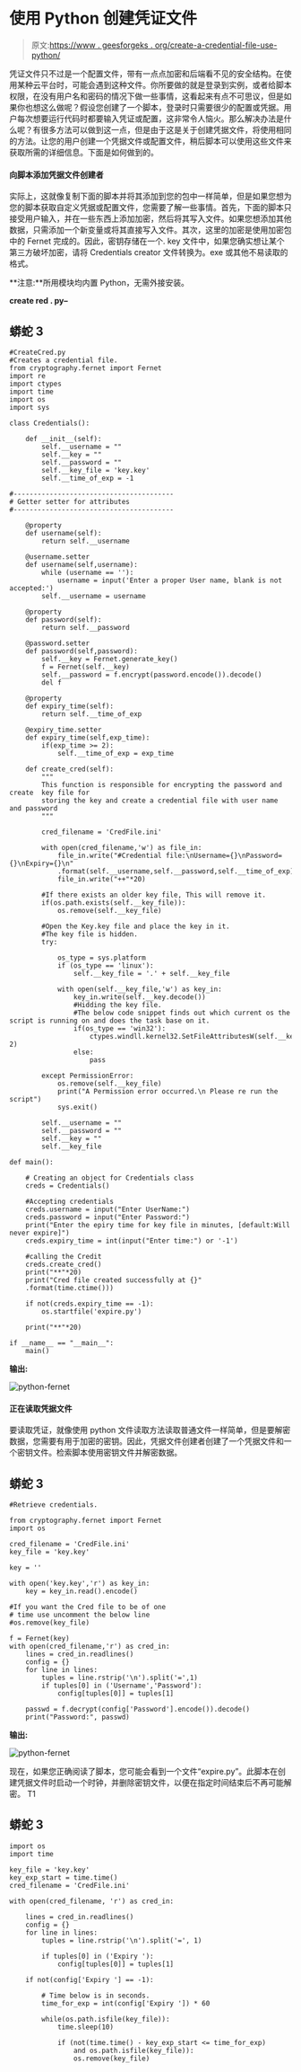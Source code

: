 # 使用 Python 创建凭证文件

> 原文:[https://www . geesforgeks . org/create-a-credential-file-use-python/](https://www.geeksforgeeks.org/create-a-credential-file-using-python/)

凭证文件只不过是一个配置文件，带有一点点加密和后端看不见的安全结构。在使用某种云平台时，可能会遇到这种文件。你所要做的就是登录到实例，或者给脚本权限，在没有用户名和密码的情况下做一些事情，这看起来有点不可思议，但是如果你也想这么做呢？假设您创建了一个脚本，登录时只需要很少的配置或凭据。用户每次想要运行代码时都要输入凭证或配置，这非常令人恼火。那么解决办法是什么呢？有很多方法可以做到这一点，但是由于这是关于创建凭据文件，将使用相同的方法。让您的用户创建一个凭据文件或配置文件，稍后脚本可以使用这些文件来获取所需的详细信息。下面是如何做到的。

#### 向脚本添加凭据文件创建者

实际上，这就像复制下面的脚本并将其添加到您的包中一样简单，但是如果您想为您的脚本获取自定义凭据或配置文件，您需要了解一些事情。首先，下面的脚本只接受用户输入，并在一些东西上添加加密，然后将其写入文件。如果您想添加其他数据，只需添加一个新变量或将其直接写入文件。其次，这里的加密是使用加密包中的 Fernet 完成的。因此，密钥存储在一个. key 文件中，如果您确实想让某个第三方破坏加密，请将 Credentials creator 文件转换为。exe 或其他不易读取的格式。

**注意:**所用模块均内置 Python，无需外接安装。

**create red . py–**

## 蟒蛇 3

```
#CreateCred.py
#Creates a credential file.
from cryptography.fernet import Fernet
import re
import ctypes
import time
import os
import sys

class Credentials():

    def __init__(self):
        self.__username = ""
        self.__key = ""
        self.__password = ""
        self.__key_file = 'key.key'
        self.__time_of_exp = -1

#----------------------------------------
# Getter setter for attributes
#----------------------------------------

    @property
    def username(self):
        return self.__username

    @username.setter
    def username(self,username):
        while (username == ''):
            username = input('Enter a proper User name, blank is not accepted:')
        self.__username = username

    @property
    def password(self):
        return self.__password

    @password.setter
    def password(self,password):
        self.__key = Fernet.generate_key()
        f = Fernet(self.__key)
        self.__password = f.encrypt(password.encode()).decode()
        del f

    @property
    def expiry_time(self):
        return self.__time_of_exp

    @expiry_time.setter
    def expiry_time(self,exp_time):
        if(exp_time >= 2):
            self.__time_of_exp = exp_time

    def create_cred(self):
        """
        This function is responsible for encrypting the password and create  key file for
        storing the key and create a credential file with user name and password
        """

        cred_filename = 'CredFile.ini'

        with open(cred_filename,'w') as file_in:
            file_in.write("#Credential file:\nUsername={}\nPassword={}\nExpiry={}\n"
            .format(self.__username,self.__password,self.__time_of_exp))
            file_in.write("++"*20)

        #If there exists an older key file, This will remove it.
        if(os.path.exists(self.__key_file)):
            os.remove(self.__key_file)

        #Open the Key.key file and place the key in it.
        #The key file is hidden.
        try:

            os_type = sys.platform
            if (os_type == 'linux'):
                self.__key_file = '.' + self.__key_file

            with open(self.__key_file,'w') as key_in:
                key_in.write(self.__key.decode())
                #Hidding the key file.
                #The below code snippet finds out which current os the script is running on and does the task base on it.
                if(os_type == 'win32'):
                    ctypes.windll.kernel32.SetFileAttributesW(self.__key_file, 2)
                else:
                    pass

        except PermissionError:
            os.remove(self.__key_file)
            print("A Permission error occurred.\n Please re run the script")
            sys.exit()

        self.__username = ""
        self.__password = ""
        self.__key = ""
        self.__key_file

def main():

    # Creating an object for Credentials class
    creds = Credentials()

    #Accepting credentials
    creds.username = input("Enter UserName:")
    creds.password = input("Enter Password:")
    print("Enter the epiry time for key file in minutes, [default:Will never expire]")
    creds.expiry_time = int(input("Enter time:") or '-1')

    #calling the Credit
    creds.create_cred()
    print("**"*20)
    print("Cred file created successfully at {}"
    .format(time.ctime()))

    if not(creds.expiry_time == -1):
        os.startfile('expire.py')

    print("**"*20)

if __name__ == "__main__":
    main()
```

**输出:**

![python-fernet](img/ec2f99989f74337911f04139dbb164d4.png)

#### 正在读取凭据文件

要读取凭证，就像使用 python 文件读取方法读取普通文件一样简单，但是要解密数据，您需要有用于加密的密钥。因此，凭据文件创建者创建了一个凭据文件和一个密钥文件。检索脚本使用密钥文件并解密数据。

## 蟒蛇 3

```
#Retrieve credentials.

from cryptography.fernet import Fernet
import os

cred_filename = 'CredFile.ini'
key_file = 'key.key'

key = ''

with open('key.key','r') as key_in:
    key = key_in.read().encode()

#If you want the Cred file to be of one
# time use uncomment the below line
#os.remove(key_file)

f = Fernet(key)
with open(cred_filename,'r') as cred_in:
    lines = cred_in.readlines()
    config = {}
    for line in lines:
        tuples = line.rstrip('\n').split('=',1)
        if tuples[0] in ('Username','Password'):
            config[tuples[0]] = tuples[1]

    passwd = f.decrypt(config['Password'].encode()).decode()
    print("Password:", passwd)
```

**输出:**

![python-fernet](img/ee405da045f5fd63b87d36a5d435aa8b.png)

现在，如果您正确阅读了脚本，您可能会看到一个文件“expire.py”。此脚本在创建凭据文件时启动一个时钟，并删除密钥文件，以便在指定时间结束后不再可能解密。
T1

## 蟒蛇 3

```
import os
import time

key_file = 'key.key'
key_exp_start = time.time()
cred_filename = 'CredFile.ini'

with open(cred_filename, 'r') as cred_in:

    lines = cred_in.readlines()
    config = {}
    for line in lines:
        tuples = line.rstrip('\n').split('=', 1)

        if tuples[0] in ('Expiry '):
            config[tuples[0]] = tuples[1]

    if not(config['Expiry '] == -1):

        # Time below is in seconds.
        time_for_exp = int(config['Expiry ']) * 60

        while(os.path.isfile(key_file)):
            time.sleep(10)

            if (not(time.time() - key_exp_start <= time_for_exp)
                and os.path.isfile(key_file)):
                os.remove(key_file)
```